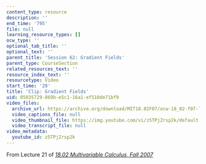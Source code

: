 ```yaml
---
content_type: resource
description: ''
end_time: '795'
file: null
learning_resource_types: []
ocw_type: ''
optional_tab_title: ''
optional_text: ''
parent_title: 'Session 62: Gradient Fields'
parent_type: CourseSection
related_resources_text: ''
resource_index_text: ''
resourcetype: Video
start_time: '20'
title: 'Clip: Gradient Fields'
uid: 05035729-869b-e5c1-16a1-ef510de71bf9
video_files:
  archive_url: https://archive.org/download/MIT18.02F07/ocw-18_02-f07-lec21_300k.mp4
  video_captions_file: null
  video_thumbnail_file: https://img.youtube.com/vi/z5TPjZrsp2k/default.jpg
  video_transcript_file: null
video_metadata:
  youtube_id: z5TPjZrsp2k
---
```


From Lecture 21 of [_18.02 Multivariable Calculus, Fall 2007_](/courses/18-02-multivariable-calculus-fall-2007/video_galleries/video-lectures)



